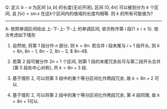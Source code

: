 Q: 定义 $b-a$ 为区间 $[a,b]$ 的长度(无论开闭), 区间 $[0,4\pi]$ 可以被划分为 $k$ 个区间, 且 $f(x)=\sin x$ 在这$k$个区间内的值域的长度均相等. 则 $k$ 的所有可能值为? 

***

A: 依照单调区间给出 上-下-上-下-上 的单调区间, 依次称作第 $i$ 段($1\leq i\leq 5$). 依次考虑如下情形

1. 自然地, 将第 $1$ 段分作 $n$ 部分, 则 $k=8n$. 若合并 $i$ 段末尾与 $i+1$ 段开头, 则 $k=8n$, $8n-1$, $8n-2$, $8n-3$, $ 8n-4$. 

2. 若第 $2$ 段可被分作 $2n+1$ 个区间, 则第 $1$ 段的末尾冗余处可与第二段开头合并(第 $5$ 段处中心对称), 共 $k=8n+3$ 段.

3. 基于情形 2, 可以将第 $3$ 段中的某个等分区间化作两段冗余, 故 $k=8n+2$ 可以.

4. 基于情形 2, 可以将第 $2$ 段中的某个等分区间化作两段冗余, 第 $4$ 段同理, 故 $k=8n+1$​ 可以.

   